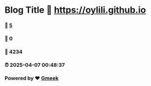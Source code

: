 # Blog Title :link: https://oylili.github.io 
### :page_facing_up: [5](https://oylili.github.io/tag.html) 
### :speech_balloon: 0 
### :hibiscus: 4234 
### :alarm_clock: 2025-04-07 00:48:37 
### Powered by :heart: [Gmeek](https://github.com/Meekdai/Gmeek)
